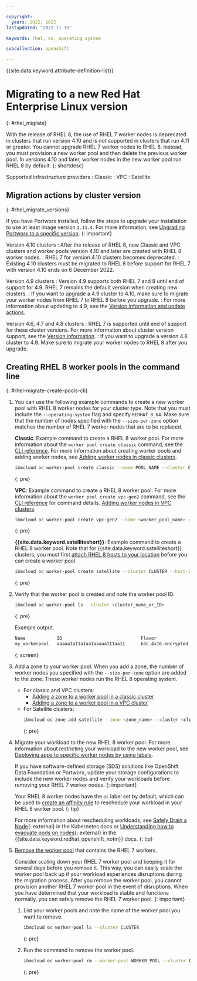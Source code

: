 ```yaml
---

copyright:
  years: 2022, 2022
lastupdated: "2022-11-15"

keywords: rhel, os, operating system

subcollection: openshift

---
```


{{site.data.keyword.attribute-definition-list}}


# Migrating to a new Red Hat Enterprise Linux version
{: #rhel_migrate}

With the release of RHEL 8, the use of RHEL 7 worker nodes is deprecated in clusters that run version 4.10 and is not supported in clusters that run 4.11 or greater. You cannot upgrade RHEL 7 worker nodes to RHEL 8. Instead, you must provision a new worker pool and then delete the previous worker pool. In versions 4.10 and later, worker nodes in the new worker pool run RHEL 8 by default. 
{: shortdesc}

Supported infrastructure providers
:   Classic
:   VPC
:   Satellite

## Migration actions by cluster version
{: #rhel_migrate_versions}

If you have Portworx installed, follow the steps to upgrade your installation to use at least image version `2.11.4`. For more information, see [Upgrading Portworx to a specific version](/docs/openshift?topic=openshift-portworx#px-update-specific).
{: important}

Version 4.10 clusters
:   After the release of RHEL 8, new Classic and VPC clusters and worker pools version 4.10 and later are created with RHEL 8 worker nodes.
:   RHEL 7 for version 4.10 clusters becomes deprecated.
:   Existing 4.10 clusters must be migrated to RHEL 8 before support for RHEL 7 with version 4.10 ends on 6 December 2022.

Version 4.9 clusters
:   Version 4.9 supports both RHEL 7 and 8 until end of support for 4.9. RHEL 7 remains the default version when creating new clusters.
:   If you want to upgrade a 4.9 cluster to 4.10, make sure to migrate your worker nodes from RHEL 7 to RHEL 8 before you upgrade.
:   For more information about updating to 4.9, see the [Version information and update actions](/docs/openshift?topic=openshift-cs_versions_49).

Version 4.6, 4.7 and 4.8 clusters
:   RHEL 7 is supported until end of support for these cluster versions. For more information about cluster version support, see the [Version information](/docs/openshift?topic=openshift-openshift_versions).
:   If you want to upgrade a version 4.8 cluster to 4.9. Make sure to migrate your worker nodes to RHEL 8 after you upgrade.

## Creating RHEL 8 worker pools in the command line
{: #rhel-migrate-create-pools-cli}

1. You can use the following example commands to create a new worker pool with RHEL 8 worker nodes for your cluster type. Note that you must include the `--operating-system` flag and specify `REDHAT_8_64`. Make sure that the number of nodes specified with the `--size-per-zone` option matches the number of RHEL 7 worker nodes that are to be replaced.

    **Classic**: Example command to create a RHEL 8 worker pool. For more information about the `worker pool create classic` command, see the [CLI reference](/docs/containers?topic=containers-kubernetes-service-cli#cs_worker_pool_create). For more information about creating worker pools and adding worker nodes, see [Adding worker nodes in classic clusters](/docs/openshift?topic=openshift-add_workers#classic_pools).

    ```sh
    ibmcloud oc worker-pool create classic --name POOL_NAME --cluster CLUSTER --flavor FLAVOR --size-per-zone WORKERS_PER_ZONE --hardware ISOLATION --operating-system REDHAT_8_64 [--disable-disk-encrypt] [--label KEY1=VALUE1]
    ```
    {: pre}

    **VPC**: Example command to create a RHEL 8 worker pool. For more information about the `worker pool create vpc-gen2` command, see the [CLI reference](/docs/containers?topic=containers-kubernetes-service-cli#cli_worker_pool_create_vpc_gen2) for command details. [Adding worker nodes in VPC clusters](/docs/openshift?topic=openshift-add_workers#vpc_pools).

    ```sh
    ibmcloud oc worker-pool create vpc-gen2 --name <worker_pool_name> --cluster <cluster_name_or_ID> --flavor <flavor> --size-per-zone <number_of_workers_per_zone> --operating-system REDHAT_8_64 [--crk ROOT_KEY_ID] [--vpc-id <VPC ID>] [--label KEY1=VALUE1] [--kms-instance KMS_INSTANCE_ID]
    ```
    {: pre}
    
    **{{site.data.keyword.satelliteshort}}**: Example command to create a RHEL 8 worker pool. Note that for {{site.data.keyword.satelliteshort}} clusters, you must first [attach RHEL 8 hosts to your location](/docs/satellite?topic=satellite-attach-hosts) before you can create a worker pool.
    
    ```sh
    ibmcloud oc worker-pool create satellite --cluster CLUSTER --host-label "os=RHEL8" --name NAME --size-per-zone SIZE --operating-system REDHAT_8_64 --zone ZONE [--label LABEL ...] 
    ```
    {: pre}

1. Verify that the worker pool is created and note the worker pool ID.

    ```sh
    ibmcloud oc worker-pool ls --cluster <cluster_name_or_ID>
    ```
    {: pre}

    Example output.

    ```sh
    Name            ID                              Flavor                 OS              Workers 
    my_workerpool   aaaaa1a11a1aa1aaaaa111aa11      b3c.4x16.encrypted     REDHAT_8_64    0 
    ```
    {: screen}

1. Add a zone to your worker pool. When you add a zone, the number of worker nodes you specified with the `--size-per-zone` option are added to the zone. These worker nodes run the RHEL 8 operating system. 
    * For classic and VPC clusters:
        * [Adding a zone to a worker pool in a classic cluster](/docs/containers?topic=containers-add_workers#add_zone)
        * [Adding a zone to a worker pool in a VPC cluster](/docs/containers?topic=containers-add_workers#vpc_add_zone)
    * For Satellite clusters:
        ```sh
        ibmcloud oc zone add satellite --zone <zone_name> --cluster <cluster_name_or_ID> --worker-pool <worker_pool> 
        ```
        {: pre}



1. Migrate your workload to the new RHEL 8 worker pool. For more information about restricting your workload to the new worker pool, see [Deploying apps to specific worker nodes by using labels](/docs/containers?topic=containers-deploy_app#node_affinity).

    If you have software-defined storage (SDS) solutions like OpenShift Data Foundation or Portworx, update your storage configurations to include the new worker nodes and verify your workloads before removing your RHEL 7 worker nodes.
    {: important}

    Your RHEL 8 worker nodes have the `os` label set by default, which can be used to [create an affinity rule](/docs/containers?topic=containers-deploy_app#node_affinity) to reschedule your workload in your RHEL 8 worker pool. 
    {: tip}
    
    For more information about rescheduling workloads, see [Safely Drain a Node](https://kubernetes.io/docs/tasks/administer-cluster/safely-drain-node/){: external} in the Kubernetes docs or [Understanding how to evacuate pods on nodes](https://docs.openshift.com/container-platform/4.9/nodes/nodes/nodes-nodes-working.html){: external} in the {{site.data.keyword.redhat_openshift_notm}} docs.
    {: tip}


1. [Remove the worker pool](/docs/containers?topic=containers-kubernetes-service-cli#cs_worker_pool_rm) that contains the RHEL 7 workers. 

    Consider scaling down your RHEL 7 worker pool and keeping it for several days before you remove it. This way, you can easily scale the worker pool back up if your workload experiences disruptions during the migration process. After you remove the worker pool, you cannot provision another RHEL 7 worker pool in the event of disruptions. When you have determined that your workload is stable and functions normally, you can safely remove the RHEL 7 worker pool.
    {: important}

    1. List your worker pools and note the name of the worker pool you want to remove.
        ```sh
        ibmcloud oc worker-pool ls --cluster CLUSTER
        ```
        {: pre}

    2. Run the command to remove the worker pool.
        ```sh
        ibmcloud oc worker-pool rm --worker-pool WORKER_POOL --cluster CLUSTER
        ```
        {: pre}


